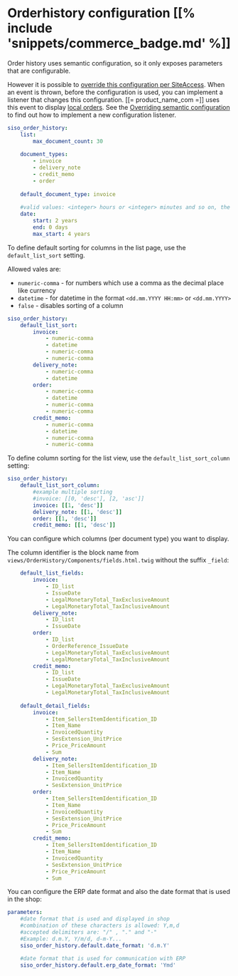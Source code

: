 # Orderhistory configuration [[% include 'snippets/commerce_badge.md' %]]

Order history uses semantic configuration, so it only exposes parameters that are configurable.

However it is possible to [override this configuration per SiteAccess](overriding_semantic_configuration.md).
When an event is thrown, before the configuration is used, you can implement a listener that changes this configuration.
[[= product_name_com =]] uses this event to display [local orders](order_history_features/orderhistory_local_orders.md).
See the [Overriding semantic configuration](overriding_semantic_configuration.md) to find out how to implement a new configuration listener.

``` yaml
siso_order_history:
    list:
        max_document_count: 30
    
    document_types:
        - invoice
        - delivery_note
        - credit_memo
        - order
    
    default_document_type: invoice
    
    #valid values: <integer> hours or <integer> minutes and so on, the date is calculated with <now> - given time
    date:
        start: 2 years
        end: 0 days
        max_start: 4 years
```

To define default sorting for columns in the list page, use the `default_list_sort` setting.

Allowed vales are:

- `numeric-comma` - for numbers which use a comma as the decimal place like currency
- `datetime` - for datetime in the format `<dd.mm.YYYY HH:mm>` or `<dd.mm.YYYY>`
- `false` - disables sorting of a column
    
``` yaml
siso_order_history:
    default_list_sort:
        invoice:
            - numeric-comma
            - datetime
            - numeric-comma
            - numeric-comma
        delivery_note:
            - numeric-comma
            - datetime
        order:
            - numeric-comma
            - datetime
            - numeric-comma
            - numeric-comma
        credit_memo:
            - numeric-comma
            - datetime
            - numeric-comma
            - numeric-comma
```

To define column sorting for the list view, use the `default_list_sort_column` setting:

``` yaml
siso_order_history:
    default_list_sort_column:
        #example multiple sorting
        #invoice: [[0, 'desc'], [2, 'asc']]
        invoice: [[1, 'desc']]
        delivery_note: [[1, 'desc']]
        order: [[1, 'desc']]
        credit_memo: [[1, 'desc']]
```

You can configure which columns (per document type) you want to display.

The column identifier is the block name from `views/OrderHistory/Components/fields.html.twig` without the suffix `_field`:

``` yaml
    default_list_fields:
        invoice:
            - ID_list
            - IssueDate
            - LegalMonetaryTotal_TaxExclusiveAmount
            - LegalMonetaryTotal_TaxInclusiveAmount
        delivery_note:
            - ID_list
            - IssueDate
        order:
            - ID_list
            - OrderReference_IssueDate
            - LegalMonetaryTotal_TaxExclusiveAmount
            - LegalMonetaryTotal_TaxInclusiveAmount
        credit_memo:
            - ID_list
            - IssueDate
            - LegalMonetaryTotal_TaxExclusiveAmount
            - LegalMonetaryTotal_TaxInclusiveAmount
    
    default_detail_fields:
        invoice:
            - Item_SellersItemIdentification_ID
            - Item_Name
            - InvoicedQuantity
            - SesExtension_UnitPrice
            - Price_PriceAmount
            - Sum
        delivery_note:
            - Item_SellersItemIdentification_ID
            - Item_Name
            - InvoicedQuantity
            - SesExtension_UnitPrice
        order:
            - Item_SellersItemIdentification_ID
            - Item_Name
            - InvoicedQuantity
            - SesExtension_UnitPrice
            - Price_PriceAmount
            - Sum
        credit_memo:
            - Item_SellersItemIdentification_ID
            - Item_Name
            - InvoicedQuantity
            - SesExtension_UnitPrice
            - Price_PriceAmount
            - Sum
```

You can configure the ERP date format and also the date format that is used in the shop:

``` yaml
parameters:
    #date format that is used and displayed in shop
    #combination of these characters is allowed: Y,m,d
    #accepted delimiters are: "/" , "." and "-"
    #Example: d.m.Y, Y/m/d, d-m-Y...
    siso_order_history.default.date_format: 'd.m.Y'

    #date format that is used for communication with ERP
    siso_order_history.default.erp_date_format: 'Ymd' 
```
